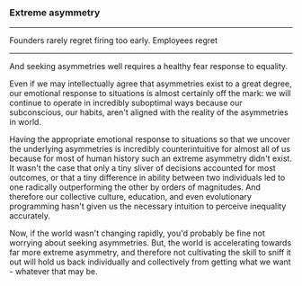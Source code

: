 ### Extreme asymmetry

---

Founders rarely regret firing too early.
Employees regret 

---

And seeking asymmetries well requires a healthy fear response to equality.

Even if we may intellectually agree that asymmetries exist to a great degree, our emotional response to situations is almost certainly off the mark: we will continue to operate in incredibly suboptimal ways because our subconscious, our habits, aren't aligned with the reality of the asymmetries in world.

Having the appropriate emotional response to situations so that we uncover the underlying asymmetries is incredibly counterintuitive for almost all of us because for most of human history such an extreme asymmetry didn't exist. It wasn't the case that only a tiny sliver of decisions accounted for most outcomes, or that a tiny difference in ability between two individuals led to one radically outperforming the other by orders of magnitudes. And therefore our collective culture, education, and even evolutionary programming hasn't given us the necessary intuition to perceive inequality accurately.

Now, if the world wasn't changing rapidly, you'd probably be fine not worrying about seeking asymmetries. But, the world is accelerating towards far more extreme asymmetry, and therefore not cultivating the skill to sniff it out will hold us back individually and collectively from getting what we want - whatever that may be.